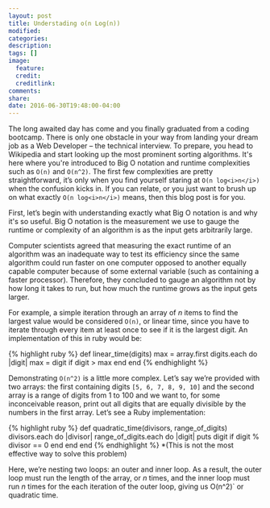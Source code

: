 ```yaml
---
layout: post
title: Understading o(n Log(n))
modified:
categories:
description:
tags: []
image:
  feature:
  credit:
  creditlink:
comments:
share:
date: 2016-06-30T19:48:00-04:00
---
```


The long awaited day has come and you finally graduated from a coding bootcamp. There is only one obstacle in your way from landing your dream job as a Web Developer – the technical interview. To prepare, you head to Wikipedia and start looking up the most prominent sorting algorithms. It's here where you're introduced to Big O notation and runtime complexities such as `O(n)` and `O(n^2)`. The first few complexities are pretty straightforward, it’s only when you find yourself staring at `O(n log<i>n</i>)` when the confusion kicks in. If you can relate, or you just want to brush up on what exactly `O(n log<i>n</i>)` means, then this blog post is for you.

First, let’s begin with understanding exactly what Big O notation is and why it's so useful. Big O notation is the measurement we use to gauge the runtime or complexity of an algorithm is as the input gets arbitrarily large.

Computer scientists agreed that measuring the exact runtime of an algorithm was an inadequate way to test its efficiency since the same algorithm could run faster on one computer opposed to another equally capable computer because of some external variable (such as containing a faster processor). Therefore, they concluded to gauge an algorithm not by how long it takes to run, but how much the runtime grows as the input gets larger.

For example, a simple iteration through an array of <i>n</i> items to find the largest value would be considered `O(n)`, or linear time, since you have to iterate through every item at least once to see if it is the largest digit. An implementation of this in ruby would be:

{% highlight ruby %}
def linear_time(digits)
  max = array.first
  digits.each do |digit|
    max = digit if digit > max
  end
end
{% endhighlight %}

Demonstrating `O(n^2)` is a little more complex. Let’s say we’re provided with two arrays: the first containing digits `[5, 6, 7, 8, 9, 10]` and the second array is a range of digits from 1 to 100 and we want to, for some inconceivable reason, print out all digits that are equally divisible by the numbers in the first array. Let’s see a Ruby implementation:

{% highlight ruby %}
def quadratic_time(divisors, range_of_digits)
  divisors.each do |divisor|
    range_of_digits.each do |digit|
      puts digit if digit % divisor == 0
    end
  end
end
{% endhighlight %}
*(This is not the most effective way to solve this problem)

Here, we’re nesting two loops: an outer and inner loop. As a result, the outer loop must run the length of the array, or <i>n</i> times, and the inner loop must run <i>n</i> times for the each iteration of the outer loop, giving us O(n^2)` or quadratic time.
